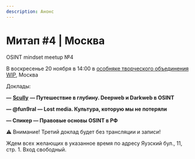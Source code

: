```yaml
---
description: Анонс
---
```


# Митап #4 | Москва

OSINT mindset meetup №4

В воскресенье 20 ноября в 14:00 в [особняке творческого объединения WIP](https://t.me/wipdomik), Москва

Доклады:

**—** [**Scully**](https://t.me/hhaby7839usush628) **— Путешествие в глубину. Deepweb и Darkweb в OSINT**

**— @fun9ral — Lost media. Культура, которую мы не потеряли**

**— Спикер — Правовые основы OSINT в РФ**

⚠️ Внимание! Третий доклад будет без трансляции и записи!

Ждем всех желающих в указанное время по адресу Яузский бул., 11, стр. 1. Вход свободный.

